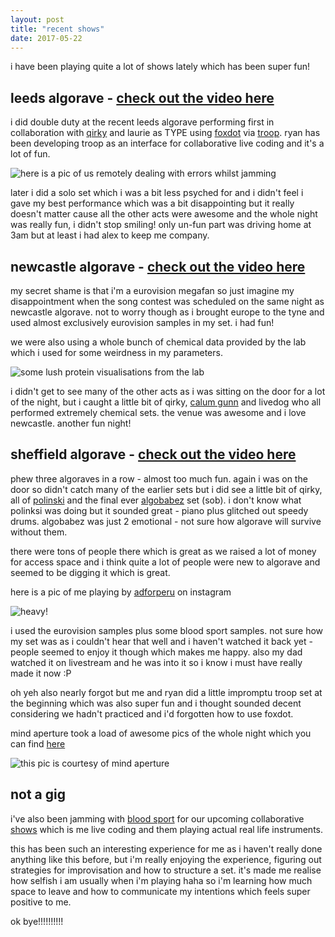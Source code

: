 ```yaml
---
layout: post
title: "recent shows"
date: 2017-05-22
---
```


i have been playing quite a lot of shows lately which has been super fun!

## leeds algorave - [check out the video here](https://www.youtube.com/watch?v=7dKn22kTW50)

i did double duty at the recent leeds algorave performing first in collaboration with [qirky](https://qirky.github.io/) and laurie as TYPE using [foxdot](http://foxdot.org/) via [troop](https://github.com/Qirky/Troop).  ryan has been developing troop as an interface for collaborative live coding and it's a lot of fun.  

![here is a pic of us remotely dealing with errors whilst jamming](https://s1.postimg.org/5d29tyaun/foxdot1.png)

later i did a solo set which i was a bit less psyched for and i didn't feel i gave my best performance which was a bit disappointing but it really doesn't matter cause all the other acts were awesome and the whole night was really fun, i didn't stop smiling!  only un-fun part was driving home at 3am but at least i had alex to keep me company.

## newcastle algorave - [check out the video here](https://www.youtube.com/watch?v=9Z1FFZviBnQ)

my secret shame is that i'm a eurovision megafan so just imagine my disappointment when the song contest was scheduled on the same night as newcastle algorave.  not to worry though as i brought europe to the tyne and used almost exclusively eurovision samples in my set.  i had fun!  

we were also using a whole bunch of chemical data provided by the lab which i used for some weirdness in my parameters.  

![some lush protein visualisations from the lab](https://s15.postimg.org/p7f46dvq3/Screen_Shot_2017-04-13_at_16.56.19.png)

i didn't get to see many of the other acts as i was sitting on the door for a lot of the night, but i caught a little bit of qirky, [calum gunn](http://www.calumgunn.com/) and livedog who all performed extremely chemical sets. the venue was awesome and i love newcastle.  another fun night!

## sheffield algorave - [check out the video here](https://www.youtube.com/watch?v=OY0b4BCmD2c)

phew three algoraves in a row - almost too much fun.  again i was on the door so didn't catch many of the earlier sets but i did see a little bit of qirky, all of [polinski](https://twitter.com/polinski) and the final ever [algobabez](https://twitter.com/algobbz) set (sob).  i don't know what polinksi was doing but it sounded great - piano plus glitched out speedy drums.  algobabez was just 2 emotional - not sure how algorave will survive without them.  

there were tons of people there which is great as we raised a lot of money for access space and i think quite a lot of people were new to algorave and seemed to be digging it which is great.  

here is a pic of me playing by [adforperu](https://www.instagram.com/adforperu/) on instagram
   
![heavy!](https://s13.postimg.org/p5ots2bzb/heavy_lifting_sheffield_algo.png)

i used the eurovision samples plus some blood sport samples.  not sure how my set was as i couldn't hear that well and i haven't watched it back yet - people seemed to enjoy it though which makes me happy.  also my dad watched it on livestream and he was into it so i know i must have really made it now :P  

oh yeh also nearly forgot but me and ryan did a little impromptu troop set at the beginning which was also super fun and i thought sounded decent considering we hadn't practiced and i'd forgotten how to use foxdot.

mind aperture took a load of awesome pics of the whole night which you can find [here](https://www.facebook.com/pg/mindaperture.art/photos/?tab=album&album_id=1687994421501579)
   
![this pic is courtesy of mind aperture](https://s18.postimg.org/olzc20fix/18623261_1687996301501391_82691831346291889_o.jpg)

## not a gig

i've also been jamming with [blood sport](https://en-gb.facebook.com/bloodsportband/) for our upcoming collaborative [shows](https://heavy-lifting.github.io/shows.html) which is me live coding and them playing actual real life instruments.  

this has been such an interesting experience for me as i haven't really done anything like this before, but i'm really enjoying the experience, figuring out strategies for improvisation and how to structure a set.  it's made me realise how selfish i am usually when i'm playing haha so i'm learning how much space to leave and how to communicate my intentions which feels super positive to me.
   
ok bye!!!!!!!!!!
